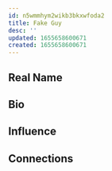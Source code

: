 ```yaml
---
id: n5wmmhym2wikb3bkxwfoda2
title: Fake Guy
desc: ''
updated: 1655658600671
created: 1655658600671
---
```


## Real Name

## Bio

## Influence

## Connections
